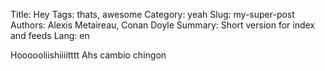 Title: Hey
Tags: thats, awesome
Category: yeah
Slug: my-super-post
Authors: Alexis Metaireau, Conan Doyle
Summary: Short version for index and feeds
Lang: en

Hoooooliishiiiitttt
Ahs cambio chingon
